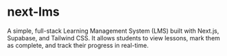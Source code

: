 # next-lms
A simple, full-stack Learning Management System (LMS) built with Next.js, Supabase, and Tailwind CSS.  It allows students to view lessons, mark them as complete, and track their progress in real-time.
